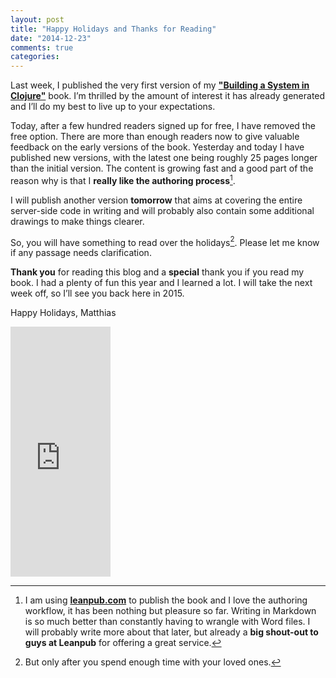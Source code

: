 ```yaml
---
layout: post
title: "Happy Holidays and Thanks for Reading"
date: "2014-12-23"
comments: true
categories: 
---
```

Last week, I published the very first version of my **["Building a System in Clojure"](https://leanpub.com/building-a-system-in-clojure)** book. I’m thrilled by the amount of interest it has already generated and I’ll do my best to live up to your expectations.

<!-- more -->

Today, after a few hundred readers signed up for free, I have removed the free option. There are more than enough readers now to give valuable feedback on the early versions of the book.
Yesterday and today I have published new versions, with the latest one being roughly 25 pages longer than the initial version. The content is growing fast and a good part of the reason why is that I **really like the authoring process**[^1].

I will publish another version **tomorrow** that aims at covering the entire server-side code in writing and will probably also contain some additional drawings to make things clearer.

So, you will have something to read over the holidays[^2]. Please let me know if any passage needs clarification.

**Thank you** for reading this blog and a **special** thank you if you read my book. I had a plenty of fun this year and I learned a lot. I will take the next week off, so I’ll see you back here in 2015.

Happy Holidays,
Matthias

<iframe width="160" height="400" src="https://leanpub.com/building-a-system-in-clojure/embed" frameborder="0" allowtransparency="true"></iframe>

[^1]: I am using **[leanpub.com](https://leanpub.com)** to publish the book and I love the authoring workflow, it has been nothing but pleasure so far. Writing in Markdown is so much better than constantly having to wrangle with Word files. I will probably write more about that later, but already a **big shout-out to guys at Leanpub** for offering a great service.

[^2]: But only after you spend enough time with your loved ones.


